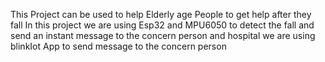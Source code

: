 This Project can be used to help Elderly age People to get help after they fall
In this project we are using Esp32 and MPU6050 to detect the fall and send an instant message to the concern person and hospital
we are using blinkIot App to send message to the concern person

